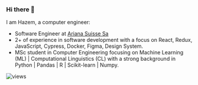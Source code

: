 ### Hi there 👋
I am Hazem, a computer engineer:
*  Software Engineer at [Ariana Suisse Sa](http://arianach.com/)
*  2+ of experience in software development with a focus on React, Redux, JavaScript, Cypress, Docker, Figma, Design System.
*  MSc student in Computer Engineering focusing on Machine Learning (ML) | Computational Linguistics (CL) with a strong background in Python | Pandas | R | Scikit-learn | Numpy. 

<!--
**hazem94/hazem94** is a ✨ _special_ ✨ repository because its `README.md` (this file) appears on your GitHub profile.

Here are some ideas to get you started:

- 🔭 I’m currently working on ...
- 🌱 I’m currently learning ...
- 👯 I’m looking to collaborate on ...
- 🤔 I’m looking for help with ...
- 💬 Ask me about ...
- 📫 How to reach me: ...
- 😄 Pronouns: ...
- ⚡ Fun fact: ...
-->

![views](https://komarev.com/ghpvc/?username=hazem94)


